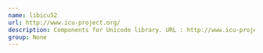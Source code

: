 ```yaml
---
name: libicu52
url: http://www.icu-project.org/
description: Components for Unicode library. URL : http://www.icu-project.org/ Groups : None
group: None
---
```

